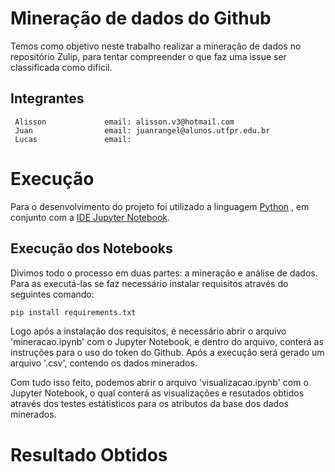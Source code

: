# Mineração de dados do Github 
Temos como objetivo neste trabalho realizar a mineração de dados no repositório Zulip, para tentar compreender o que faz uma issue ser classificada como dificil.

<h2> Integrantes</h2>

     Alisson             email: alisson.v3@hotmail.com
     Juan                email: juanrangel@alunos.utfpr.edu.br
     Lucas               email: 

# Execução
Para o desenvolvimento do projeto foi utilizado a linguagem <a href="https://www.python.org/downloads/">Python</a>  , em conjunto com a <a href="https://jupyter.org/install">IDE Jupyter Notebook</a>.

## Execução dos Notebooks
Divimos todo o processo em duas partes: a mineração e análise de dados. Para as executá-las se faz necessário instalar requisitos através do seguintes comando:

```bash
pip install requirements.txt 
```
Logo após a instalação dos requisitos, é necessário abrir o arquivo 'mineracao.ipynb' com o Jupyter Notebook, e dentro do arquivo, conterá as instruções para o uso do token do Github. Após a execução será gerado um arquivo '.csv', contendo os dados minerados. <br>

Com tudo isso feito, podemos abrir o arquivo 'visualizacao.ipynb' com o Jupyter Notebook, o qual conterá as visualizações e resutados obtidos através dos testes estátisticos para os atributos da base dos dados minerados.

# Resultado Obtidos